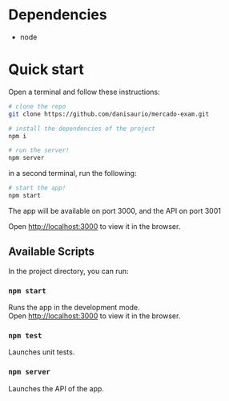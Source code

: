 # Dependencies

- node

# Quick start
Open a terminal and follow these instructions:

```sh
# clone the repo
git clone https://github.com/danisaurio/mercado-exam.git

# install the dependencies of the project
npm i

# run the server!
npm server
```

in a second terminal, run the following:
```sh
# start the app!
npm start
```

The app will be available on port 3000, and the API on port 3001

Open [http://localhost:3000](http://localhost:3000) to view it in the browser.

## Available Scripts

In the project directory, you can run:

### `npm start`

Runs the app in the development mode.\
Open [http://localhost:3000](http://localhost:3000) to view it in the browser.

### `npm test`

Launches unit tests.

### `npm server`

Launches the API of the app.



